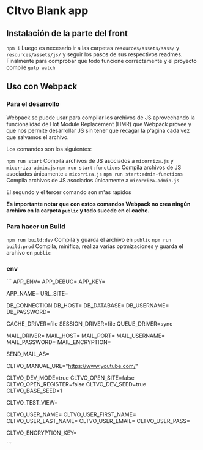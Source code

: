 # Cltvo Blank app

## Instalación de la parte del front
`npm i`
Luego es necesario ir a las carpetas `resources/assets/sass/` y `resources/assets/js/` y seguir los pasos de sus respectivos readmes. Finalmente para comprobar que todo funcione correctamente y el proyecto compile `gulp watch`

## Uso con Webpack

### Para el desarrollo
Webpack se puede usar para compilar los archivos de JS aprovechando la funcionalidad de Hot Module Replacement (HMR) que Webpack provee y que nos permite desarrollar JS sin tener que recagar la p'agina cada vez que salvamos el archivo.

Los comandos son los siguientes:

`npm run start` Compila archivos de JS asociados a `micorriza.js` y `micorriza-admin.js`
`npm run start:functions` Compila archivos de JS asociados únicamente a `micorriza.js`
`npm run start:admin-functions` Compila archivos de JS asociados únicamente a `micorriza-admin.js`

El segundo y el tercer comando son m'as rápidos

__Es importante notar que con estos comandos Webpack no crea ningún archivo en la carpeta `public` y todo sucede en el cache.__

### Para hacer un Build
`npm run build:dev` Compila y guarda el archivo en `public`
`npm run build:prod` Compila, minifica, realiza varias optmizaciones y guarda el archivo en `public`


### env

´´´
APP_ENV=
APP_DEBUG=
APP_KEY=

APP_NAME=
URL_SITE=

DB_CONNECTION
DB_HOST=
DB_DATABASE=
DB_USERNAME=
DB_PASSWORD=

CACHE_DRIVER=file
SESSION_DRIVER=file
QUEUE_DRIVER=sync

MAIL_DRIVER=
MAIL_HOST=
MAIL_PORT=
MAIL_USERNAME=
MAIL_PASSWORD=
MAIL_ENCRYPTION=

SEND_MAIL_AS=

CLTVO_MANUAL_URL="https://www.youtube.com/"

CLTVO_DEV_MODE=true
CLTVO_OPEN_SITE=false
CLTVO_OPEN_REGISTER=false
CLTVO_DEV_SEED=true
CLTVO_BASE_SEED=1

CLTVO_TEST_VIEW=

CLTVO_USER_NAME=
CLTVO_USER_FIRST_NAME=
CLTVO_USER_LAST_NAME=
CLTVO_USER_EMAIL=
CLTVO_USER_PASS=

CLTVO_ENCRYPTION_KEY=

´´´

